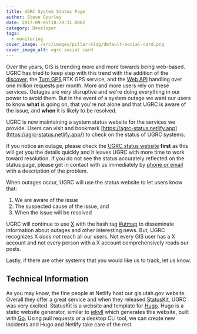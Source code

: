 ```yaml
---
title: UGRC System Status Page
author: Steve Gourley
date: 2017-09-05T18:29:31.000Z
category: Developer
tags:
  - monitoring
cover_image: /src/images/pillar-blog/default-social-card.png
cover_image_alt: ugrc social card
---
```


Over the years, GIS is trending more and more towards being web-based. UGRC has tried to keep step with this trend with the addition of the [discover](/products/discover), the [Turn GPS](/products/sgid/cadastre/turn-gps) RTK GPS service, and the [Web API](https://api.mapserv.utah.gov) handling over one million requests per month. More and more users rely on these services. Outages are _very_ disruptive and we're doing everything in our power to avoid them. But in the event of a system outage we want our users to know **what** is going on, that you're not alone and that UGRC is aware of the issue, and **when** it is likely to be resolved.

UGRC is now maintaining a system status website for the services we provide. Users can visit and bookmark [https://agrc-status.netlify.app](https://agrc-status.netlify.app/) to check on the status of UGRC systems.

If you notice an outage, please check the [UGRC status website](https://agrc-status.netlify.app/) **first** as this will get you the details quickly and it leaves UGRC with more time to work toward resolution. If you do not see the status accurately reflected on the status page, please get in contact with us immediately by [phone or email](/contact) with a description of the problem.

When outages occur, UGRC will use the status website to let users know that:

1. We are aware of the issue
1. The suspected cause of the issue, and
1. When the issue will be resolved

UGRC will continue to use [X](https://twitter.com/MapUtah) with the hash tag [#utmap](https://twitter.com/hashtag/utmap) to disseminate information about outages and other interesting news. But, UGRC recognizes X _does not_ reach all our users. Not every GIS user has a X account and not every person with a X account comprehensively reads our posts.

Lastly, if there are other systems that you would like us to track, let us know.

## Technical Information

As you may know, the fine people at Netlify host our gis.utah.gov website. Overall they offer a great service and when they released [StatusKit](https://www.netlify.com/status-pages/), UGRC was very excited. StatusKit is a website and template for [Hugo](https://gohugo.io/). Hugo is a static website generator, similar to [jekyll](https://jekyllrb.com/) which generates this website, built with [Go](https://golang.org/). Using pull requests or a desktop CLI tool, we can create new incidents and Hugo and Netlify take care of the rest.
